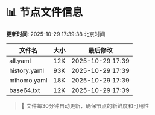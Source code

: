 # 📊 节点文件信息

**更新时间**: 2025-10-29 17:39:38 北京时间

| 文件名 | 大小 | 最后修改 |
|--------|------|----------|
| all.yaml | 12K | 2025-10-29 17:39 |
| history.yaml | 93K | 2025-10-29 17:39 |
| mihomo.yaml | 18K | 2025-10-29 17:39 |
| base64.txt | 12K | 2025-10-29 17:39 |

> 🔄 文件每30分钟自动更新，确保节点的新鲜度和可用性

